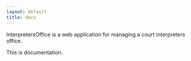```yaml
---
layout: default
title: docs
---
```

<p>
  <span class="text-monospace">InterpretersOffice</span> is a web application for managing a court interpreters office.
</p>
<p>
This is documentation.
</p>

